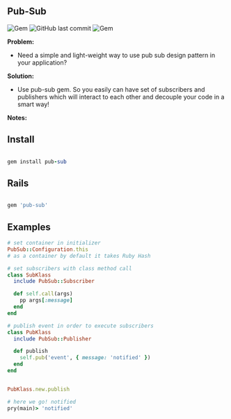 ## Pub-Sub

![Gem](https://img.shields.io/gem/dt/pub-sub.svg)
![GitHub last commit](https://img.shields.io/github/last-commit/nucleom42/pub-sub.svg)
![Gem](https://img.shields.io/gem/v/pub-sub.svg)

**Problem:**

* Need a simple and light-weight way to use pub sub design pattern in your application?

**Solution:**

* Use pub-sub gem. So you easily can have set of subscribers and publishers which will interact to each other and decouple your code in a smart way!

**Notes:**

## Install

```ruby

gem install pub-sub

```

## Rails

```ruby

gem 'pub-sub'

```

## Examples

```ruby
# set container in initializer
PubSub::Configuration.this
# as a container by default it takes Ruby Hash

# set subscribers with class method call
class SubKlass
  include PubSub::Subscriber

  def self.call(args)
    pp args[:message]
  end
end

# publish event in order to execute subscribers
class PubKlass
  include PubSub::Publisher

  def publish
    self.pub('event', { message: 'notified' })
  end
end


PubKlass.new.publish

# here we go! notified 
pry(main)> 'notified'

```
